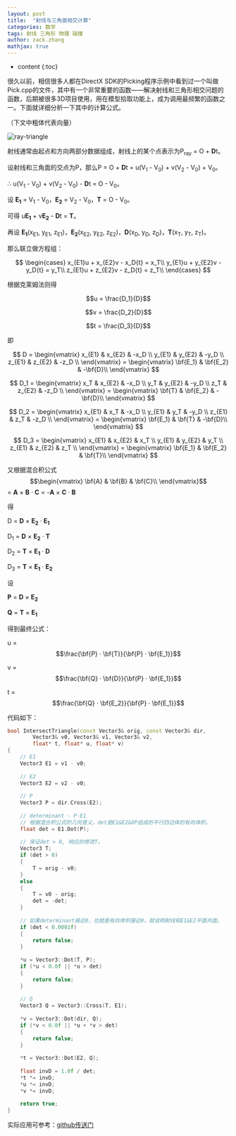 ```yaml
---
layout: post
title:  "射线与三角面相交计算"
categories: 数学
tags: 射线 三角形 物理 碰撞
author: zack.zhang
mathjax: true
---
```


* content
{:toc}

很久以前，相信很多人都在DirectX SDK的Picking程序示例中看到过一个叫做Pick.cpp的文件，其中有一个非常重要的函数——解决射线和三角形相交问题的函数，后期被很多3D项目使用，用在模型拾取功能上，成为调用最频繁的函数之一。下面就详细分析一下其中的计算公式。

<!-- more -->

（下文中粗体代表向量）

![ray-triangle](https://zd304.github.io/assets/img/ray-triangle.png)<br/>

射线通常由起点和方向两部分数据组成，射线上的某个点表示为P<sub>ray</sub> = O + **D**t。

设射线和三角面的交点为P，那么P = O + **D**t = u(V<sub>1</sub> - V<sub>0</sub>) + v(V<sub>2</sub> - V<sub>0</sub>) + V<sub>0</sub>。

∴ u(V<sub>1</sub> - V<sub>0</sub>) + v(V<sub>2</sub> - V<sub>0</sub>) - **D**t = O - V<sub>0</sub>。

设 **E<sub>1</sub>** = V<sub>1</sub> - V<sub>0</sub>，**E<sub>2</sub>** = V<sub>2</sub> - V<sub>0</sub>，**T** = O - V<sub>0</sub>。

可得 u**E<sub>1</sub>** + v**E<sub>2</sub>** - **D**t = **T**。

再设 **E<sub>1</sub>**(x<sub>E1</sub>, y<sub>E1</sub>, z<sub>E1</sub>)，**E<sub>2</sub>**(x<sub>E2</sub>, y<sub>E2</sub>, z<sub>E2</sub>)，**D**(x<sub>D</sub>, y<sub>D</sub>, z<sub>D</sub>)，**T**(x<sub>T</sub>, y<sub>T</sub>, z<sub>T</sub>)。

那么联立做方程组：

$$
\begin{cases}
x_{E1}u + x_{E2}v - x_D{t} = x_T\\
y_{E1}u + y_{E2}v - y_D{t} = y_T\\
z_{E1}u + z_{E2}v - z_D{t} = z_T\\
 \end{cases}
$$

根据克莱姆法则得

$$u = \frac{D_1}{D}$$

$$v = \frac{D_2}{D}$$

$$t = \frac{D_3}{D}$$

即

$$
D = \begin{vmatrix}
x_{E1} & x_{E2} & -x_D \\
y_{E1} & y_{E2} & -y_D \\
z_{E1} & z_{E2} & -z_D \\
\end{vmatrix} = \begin{vmatrix} \bf{E_1} & \bf{E_2} & -\bf{D}\\ \end{vmatrix}
$$

$$
D_1 = \begin{vmatrix}
x_T & x_{E2} & -x_D \\
y_T & y_{E2} & -y_D \\
z_T & z_{E2} & -z_D \\
\end{vmatrix} = \begin{vmatrix} \bf{T} & \bf{E_2} & -\bf{D}\\ \end{vmatrix}
$$

$$
D_2 = \begin{vmatrix}
x_{E1} & x_T & -x_D \\
y_{E1} & y_T & -y_D \\
z_{E1} & z_T & -z_D \\
\end{vmatrix} = \begin{vmatrix} \bf{E_1} & \bf{T} & -\bf{D}\\ \end{vmatrix}
$$

$$
D_3 = \begin{vmatrix}
x_{E1} & x_{E2} & x_T \\
y_{E1} & y_{E2} & y_T \\
z_{E1} & z_{E2} & z_T \\
\end{vmatrix} = \begin{vmatrix} \bf{E_1} & \bf{E_2} & \bf{T}\\ \end{vmatrix}
$$

又根据混合积公式$$\begin{vmatrix} \bf{A} & \bf{B} & \bf{C}\\ \end{vmatrix}$$ = **A** × **B** · **C** = -**A** × **C** · **B**

得

D = **D** × **E<sub>2</sub>** · **E<sub>1</sub>**

D<sub>1</sub> = **D** × **E<sub>2</sub>** · **T**

D<sub>2</sub> = **T** × **E<sub>1</sub>** · **D**

D<sub>3</sub> = **T** × **E<sub>1</sub>** · **E<sub>2</sub>**

设

**P** = **D** × **E<sub>2</sub>**

**Q** = **T** × **E<sub>1</sub>**

得到最终公式：

u = $$\frac{\bf{P} · \bf{T}}{\bf{P} · \bf{E_1}}$$

v = $$\frac{\bf{Q} · \bf{D}}{\bf{P} · \bf{E_1}}$$

t = $$\frac{\bf{Q} · \bf{E_2}}{\bf{P} · \bf{E_1}}$$

代码如下：

```cpp
bool IntersectTriangle(const Vector3& orig, const Vector3& dir,
		Vector3& v0, Vector3& v1, Vector3& v2,
		float* t, float* u, float* v)
{
	// E1
	Vector3 E1 = v1 - v0;
	
	// E2
	Vector3 E2 = v2 - v0;
	
	// P
	Vector3 P = dir.Cross(E2);
	
	// determinant - P·E1
	// 根据混合积公式的几何意义，det是E1&E2&OP组成的平行四边体的有向体积。
	float det = E1.Dot(P);
	
	// 保证det > 0, 响应的修改T。
	Vector3 T;
	if (det > 0)
	{
		T = orig - v0;
	}
	else
	{
		T = v0 - orig;
		det = -det;
	}
	
	// 如果determinant接近0，也就是有向体积接近0，就说明射线和E1&E2平面共面。
	if (det < 0.0001f)
	{
		return false;
	}
	
	*u = Vector3::Dot(T, P);
	if (*u < 0.0f || *u > det)
	{
		return false;
	}
	
	// Q
	Vector3 Q = Vector3::Cross(T, E1);
	
	*v = Vector3::Dot(dir, Q);
	if (*v < 0.0f || *u + *v > det)
	{
		return false;
	}
	
	*t = Vector3::Dot(E2, Q);
	
	float invD = 1.0f / det;
	*t *= invD;
	*u *= invD;
	*v *= invD;
	
	return true;
}
```

实际应用可参考：<a href="https://github.com/zd304/NavSystem/blob/master/Src/NavPhysics.cpp">github传送门</a>